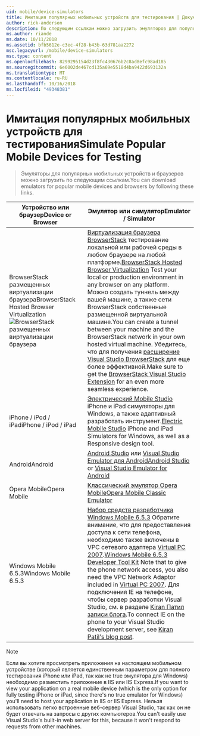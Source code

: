```yaml
---
uid: mobile/device-simulators
title: Имитация популярных мобильных устройств для тестирования | Документация Майкрософт
author: rick-anderson
description: По следующим ссылкам можно загрузить эмуляторов для популярных мобильных устройств и браузеров
ms.author: riande
ms.date: 10/11/2018
ms.assetid: bfb5612e-c3ec-4f28-b43b-63d781aa2272
msc.legacyurl: /mobile/device-simulators
msc.type: content
ms.openlocfilehash: 8299295154d23f8fc430676b2c8ad8efc98ad185
ms.sourcegitcommit: 6e6002de467cd135a69e5518d4ba9422d693132a
ms.translationtype: MT
ms.contentlocale: ru-RU
ms.lasthandoff: 10/16/2018
ms.locfileid: "49348381"
---
```

# <a name="simulate-popular-mobile-devices-for-testing"></a><span data-ttu-id="f97c8-103">Имитация популярных мобильных устройств для тестирования</span><span class="sxs-lookup"><span data-stu-id="f97c8-103">Simulate Popular Mobile Devices for Testing</span></span>

> <span data-ttu-id="f97c8-104">Эмуляторы для популярных мобильных устройств и браузеров можно загрузить по следующим ссылкам.</span><span class="sxs-lookup"><span data-stu-id="f97c8-104">You can download emulators for popular mobile devices and browsers by following these links.</span></span>

| <span data-ttu-id="f97c8-105">Устройство или браузер</span><span class="sxs-lookup"><span data-stu-id="f97c8-105">Device or Browser</span></span> | <span data-ttu-id="f97c8-106">Эмулятор или симулятор</span><span class="sxs-lookup"><span data-stu-id="f97c8-106">Emulator / Simulator</span></span> |
| --- | --- |
| <span data-ttu-id="f97c8-107">BrowserStack размещенных виртуализации браузера</span><span class="sxs-lookup"><span data-stu-id="f97c8-107">BrowserStack Hosted Browser Virtualization</span></span> ![BrowserStack размещенных виртуализации браузера](device-simulators/_static/image1.png) | <span data-ttu-id="f97c8-109">[Виртуализация браузера BrowserStack](http://browserstack.com) тестирование локальной или рабочей среды в любом браузере на любой платформе.</span><span class="sxs-lookup"><span data-stu-id="f97c8-109">[BrowserStack Hosted Browser Virtualization](http://browserstack.com) Test your local or production environment in any browser on any platform.</span></span> <span data-ttu-id="f97c8-110">Можно создать туннель между вашей машине, а также сети BrowserStack собственные размещенной виртуальной машине.</span><span class="sxs-lookup"><span data-stu-id="f97c8-110">You can create a tunnel between your machine and the BrowserStack network in your own hosted virtual machine.</span></span> <span data-ttu-id="f97c8-111">Убедитесь, что для получения [расширение Visual Studio BrowserStack](https://marketplace.visualstudio.com/items?itemName=browserstackcom.BrowserStack) для еще более эффективной.</span><span class="sxs-lookup"><span data-stu-id="f97c8-111">Make sure to get the [BrowserStack Visual Studio Extension](https://marketplace.visualstudio.com/items?itemName=browserstackcom.BrowserStack) for an even more seamless experience.</span></span> |
| <span data-ttu-id="f97c8-112">iPhone / iPod / iPad</span><span class="sxs-lookup"><span data-stu-id="f97c8-112">iPhone / iPod / iPad</span></span> | <span data-ttu-id="f97c8-113">[Электрический Mobile Studio](http://www.electricplum.com/studio.aspx) iPhone и iPad симуляторы для Windows, а также адаптивный разработать инструмент.</span><span class="sxs-lookup"><span data-stu-id="f97c8-113">[Electric Mobile Studio](http://www.electricplum.com/studio.aspx) iPhone and iPad Simulators for Windows, as well as a Responsive design tool.</span></span> |
| <span data-ttu-id="f97c8-114">Android</span><span class="sxs-lookup"><span data-stu-id="f97c8-114">Android</span></span> | <span data-ttu-id="f97c8-115">[Android Studio](https://developer.android.com/studio/) или [Visual Studio Emulator для Android](https://visualstudio.microsoft.com/vs/msft-android-emulator/)</span><span class="sxs-lookup"><span data-stu-id="f97c8-115">[Android Studio](https://developer.android.com/studio/) or [Visual Studio Emulator for Android](https://visualstudio.microsoft.com/vs/msft-android-emulator/)</span></span> |
| <span data-ttu-id="f97c8-116">Opera Mobile</span><span class="sxs-lookup"><span data-stu-id="f97c8-116">Opera Mobile</span></span> | [<span data-ttu-id="f97c8-117">Классический эмулятор Opera Mobile</span><span class="sxs-lookup"><span data-stu-id="f97c8-117">Opera Mobile Classic Emulator</span></span>](https://www.opera.com/developer/mobile-emulator) |
| <span data-ttu-id="f97c8-118">Windows Mobile 6.5.3</span><span class="sxs-lookup"><span data-stu-id="f97c8-118">Windows Mobile 6.5.3</span></span> | <span data-ttu-id="f97c8-119">[Набор средств разработчика Windows Mobile 6.5.3](https://www.microsoft.com/downloads/en/details.aspx?FamilyID=c0213f68-2e01-4e5c-a8b2-35e081dcf1ca&amp;displaylang=en) Обратите внимание, что для предоставления доступа к сети телефона, необходимо также включены в VPC сетевого адаптера [Virtual PC 2007](https://www.microsoft.com/downloads/en/details.aspx?FamilyID=04d26402-3199-48a3-afa2-2dc0b40a73b6&amp;DisplayLang=en).</span><span class="sxs-lookup"><span data-stu-id="f97c8-119">[Windows Mobile 6.5.3 Developer Tool Kit](https://www.microsoft.com/downloads/en/details.aspx?FamilyID=c0213f68-2e01-4e5c-a8b2-35e081dcf1ca&amp;displaylang=en) Note that to give the phone network access, you also need the VPC Network Adaptor included in [Virtual PC 2007](https://www.microsoft.com/downloads/en/details.aspx?FamilyID=04d26402-3199-48a3-afa2-2dc0b40a73b6&amp;DisplayLang=en).</span></span> <span data-ttu-id="f97c8-120">Для подключения IE на телефоне, чтобы сервер разработки Visual Studio, см. в разделе [Kiran Патил записи блога](http://kiranpatils.wordpress.com/2009/11/19/access-internetlocal-website-from-your-windows-mobile-device-emulators/).</span><span class="sxs-lookup"><span data-stu-id="f97c8-120">To connect IE on the phone to your Visual Studio development server, see [Kiran Patil's blog post](http://kiranpatils.wordpress.com/2009/11/19/access-internetlocal-website-from-your-windows-mobile-device-emulators/).</span></span> |

> [!NOTE]
> <span data-ttu-id="f97c8-121">Если вы хотите просмотреть приложения на настоящем мобильном устройстве (который является единственным параметром для полного тестирования iPhone или iPad, так как не true эмулятора для Windows) необходимо разместить приложение в IIS или IIS Express.</span><span class="sxs-lookup"><span data-stu-id="f97c8-121">If you want to view your application on a real mobile device (which is the only option for fully testing iPhone or iPad, since there's no true emulator for Windows) you'll need to host your application in IIS or IIS Express.</span></span> <span data-ttu-id="f97c8-122">Нельзя использовать легко встроенные веб-сервер Visual Studio, так как он не будет отвечать на запросы с других компьютеров.</span><span class="sxs-lookup"><span data-stu-id="f97c8-122">You can't easily use Visual Studio's built-in web server for this, because it won't respond to requests from other machines.</span></span>